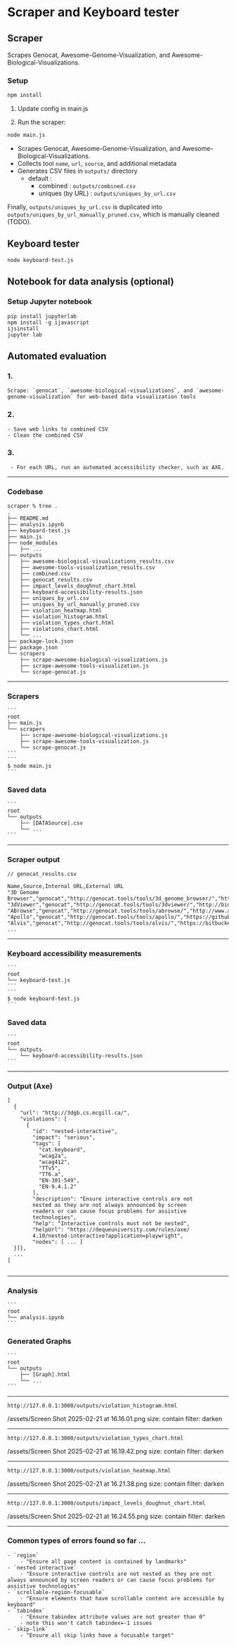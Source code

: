 # Scraper and Keyboard tester

## Scraper

Scrapes Genocat, Awesome-Genome-Visualization, and Awesome-Biological-Visualizations.

### Setup

```bash
npm install
```

1. Update config in main.js

2. Run the scraper:

```bash
node main.js
```

- Scrapes Genocat, Awesome-Genome-Visualization, and Awesome-Biological-Visualizations.
- Collects tool `name`, `url`, `source`, and additional metadata
- Generates CSV files in `outputs/` directory
  - default :
    - combined : `outputs/combined.csv`
    - uniques (by URL) : `outputs/uniques_by_url.csv`


Finally, `outputs/uniques_by_url.csv` is duplicated into `outputs/uniques_by_url_manually_pruned.csv`, which is manually cleaned (TODO).

## Keyboard tester

```
node keyboard-test.js
```

## Notebook for data analysis (optional)

### Setup Jupyter notebook

```
pip install jupyterlab
npm install -g ijavascript
ijsinstall
jupyter lab
```


## Automated evaluation

### 1.
	Scrape: `genocat`, `awesome-biological-visualizations`, and `awesome-genome-visualization` for web-based data visualization tools
### 2.
	- Save web links to combined CSV
	- Clean the combined CSV
### 3.
	 - For each URL, run an automated accessibility checker, such as AXE.

---

### Codebase
```
scraper % tree .
.
├── README.md
├── analysis.ipynb
├── keyboard-test.js
├── main.js
├── node_modules
│   ├── ...
├── outputs
│   ├── awesome-biological-visualizations_results.csv
│   ├── awesome-tools-visualization_results.csv
│   ├── combined.csv
│   ├── genocat_results.csv
│   ├── impact_levels_doughnut_chart.html
│   ├── keyboard-accessibility-results.json
│   ├── uniques_by_url.csv
│   ├── uniques_by_url_manually_pruned.csv
│   ├── violation_heatmap.html
│   ├── violation_histogram.html
│   ├── violation_types_chart.html
│   ├── violations_chart.html
│   └── ...
├── package-lock.json
├── package.json
└── scrapers
    ├── scrape-awesome-biological-visualizations.js
    ├── scrape-awesome-tools-visualization.js
    └── scrape-genocat.js
```

---

### Scrapers
	```
	root
	├── main.js
	└── scrapers
	    ├── scrape-awesome-biological-visualizations.js
	    ├── scrape-awesome-tools-visualization.js
	    └── scrape-genocat.js
	```
	```
	$ node main.js
	```

### Saved data
	```
	root
	└── outputs
	    ├── [DATASource].csv
	    └── ...
	```

---

### Scraper output
``` 
// genocat_results.csv

Name,Source,Internal URL,External URL
"3D Genome Browser","genocat","http://genocat.tools/tools/3d_genome_browser/","http://3dgb.cs.mcgill.ca/"
"3dViewer","genocat","http://genocat.tools/tools/3dviewer/","http://bioinfo.au.tsinghua.edu.cn/member/nadhir/HiC3DViewer/"
"ABrowse","genocat","http://genocat.tools/tools/abrowse/","http://www.abrowse.org/"
"Apollo","genocat","http://genocat.tools/tools/apollo/","https://github.com/GMOD/Apollo"
"Alvis","genocat","http://genocat.tools/tools/alvis/","https://bitbucket.org/rfs/alvis/src/master/"
...
```

---

### Keyboard accessibility measurements
	```
	root
	└── keyboard-test.js
	```
	```
	$ node keyboard-test.js
	```

### Saved data
	```
	root
	└── outputs
	    └── keyboard-accessibility-results.json
	```

---

### Output (Axe)
```
[
  {
    "url": "http://3dgb.cs.mcgill.ca/",
    "violations": [
      {
        "id": "nested-interactive",
        "impact": "serious",
        "tags": [
          "cat.keyboard",
          "wcag2a",
          "wcag412",
          "TTv5",
          "TT6.a",
          "EN-301-549",
          "EN-9.4.1.2"
        ],
        "description": "Ensure interactive controls are not 
        nested as they are not always announced by screen 
        readers or can cause focus problems for assistive 
        technologies",
        "help": "Interactive controls must not be nested",
        "helpUrl": "https://dequeuniversity.com/rules/axe/
        4.10/nested-interactive?application=playwright",
        "nodes": [ ... ]
  }]},
  ...
]
        
```

---

### Analysis
	```
	root
	└── analysis.ipynb
	```

### Generated Graphs
	```
	root
	└── outputs
	    ├── [Graph].html
	    └── ...
	```

---

	http://127.0.0.1:3000/outputs/violation_histogram.html
	

/assets/Screen Shot 2025-02-21 at 16.16.01.png
size: contain
filter: darken

---

	http://127.0.0.1:3000/outputs/violation_types_chart.html
/assets/Screen Shot 2025-02-21 at 16.19.42.png
size: contain
filter: darken

---
	http://127.0.0.1:3000/outputs/violation_heatmap.html
/assets/Screen Shot 2025-02-21 at 16.21.38.png
size: contain
filter: darken

---
	http://127.0.0.1:3000/outputs/impact_levels_doughnut_chart.html
/assets/Screen Shot 2025-02-21 at 16.24.55.png
size: contain
filter: darken



---

### Common types of errors found so far ...
	- `region`
		- "Ensure all page content is contained by landmarks"
	- `nested interactive`
		- "Ensure interactive controls are not nested as they are not always announced by screen readers or can cause focus problems for assistive technologies"
	- `scrollable-region-focusable`
		- "Ensure elements that have scrollable content are accessible by keyboard"
	- `tabindex`
		- "Ensure tabindex attribute values are not greater than 0"
		- note this won't catch tabindex=-1 issues 
	- `skip-link`
		- "Ensure all skip links have a focusable target"

